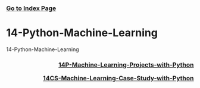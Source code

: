 ### [Go to Index Page](https://github.com/celik-muhammed/00-Index-of-GitHub-Public-Projects-Repository-Logs/blob/master/README.md)

# 14-Python-Machine-Learning
14-Python-Machine-Learning

<div align="center">
  
<h3 align='right'>

[14P-Machine-Learning-Projects-with-Python](https://github.com/celik-muhammed/14P-Machine-Learning-Projects-with-Python/blob/master/README.md)
  
[14CS-Machine-Learning-Case-Study-with-Python](https://github.com/celik-muhammed/14CS-Machine-Learning-Case-Study-with-Python/blob/master/README.md)
</h3>
  

</div>

<div align="center">
  <img src="https://i.ibb.co/TPrJ4mb/mikane.png" alt="" ></div>
